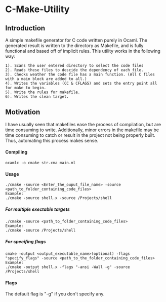 # C-Make-Utility

Introduction
------------
A simple makefile generator for C code written purely in Ocaml. The generated result is written to the directory as Makefile, and is fully functional and based off of implicit rules. This utility works in the following way:
```
1). Scans the user entered directory to select the code files
2). Reads these files to descide the dependency of each file.
3). Checks weather the code file has a main function. (All C files with a main block are added to all.)
4). Writes the variables (CC & CFLAGS) and sets the entry point all for make to begin.
5). Write the rules for makefile.
6). Writes the clean target.
```

Motivation
----------
I have usually seen that makefiles ease the process of compilation, but are time consuming to write. Additionally, minor errors in the makefile may be time consuming to catch or result in the project not being properly built. Thus, automating this process makes sense.


#### Compiling 
```
ocamlc -o cmake str.cma main.ml
```

#### Usage
```
./cmake -source <Enter_the_ouput_file_name> -source <path_to_folder_containing_code_files>
Example:
./cmake -source shell.x -source /Projects/shell
```
##### For multiple exectable targets
``` 
./cmake -source <path_to_folder_containing_code_files>
Example:
./cmake -source /Projects/shell
```

##### For specifing flags
``` 
cmake -output <output_executable_name>(optional) -flags "specify_flags" -source <path_to_the_folder_containing_code_files>
Example:
./cmake -output shell.x -flags "-ansi -Wall -g" -source /Projects/shell
```

#### Flags
The default flag is "-g" if you don't specify any.
